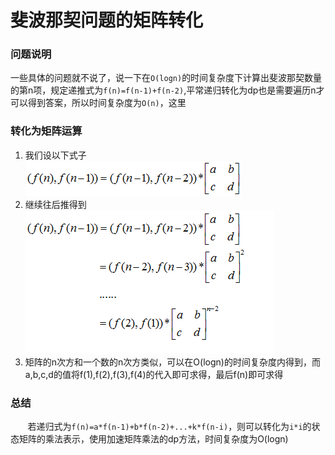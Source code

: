 
斐波那契问题的矩阵转化
=======

### 问题说明
一些具体的问题就不说了，说一下在`O(logn)`的时间复杂度下计算出斐波那契数量的第n项，规定递推式为`f(n)=f(n-1)+f(n-2)`,平常递归转化为dp也是需要遍历n才可以得到答案，所以时间复杂度为`O(n)`，这里

### 转化为矩阵运算
1. 我们设以下式子   
![递推式][1]   
2. 继续往后推得到   
![继续往后推算][2]    
3.  矩阵的n次方和一个数的n次方类似，可以在O(logn)的时间复杂度内得到，而a,b,c,d的值将f(1),f(2),f(3),f(4)的代入即可求得，最后f(n)即可求得

### 总结
  &nbsp; &nbsp; &nbsp; &nbsp;若递归式为`f(n)=a*f(n-1)+b*f(n-2)+...+k*f(n-i)`，则可以转化为`i*i`的状态矩阵的乘法表示，使用加速矩阵乘法的dp方法，时间复杂度为O(logn)

  [1]: ./images/Fibonacci_01.png "Fibonacci_01.png"
  [2]: ./images/Fibonacci_02.png "Fibonacci_02.png"
